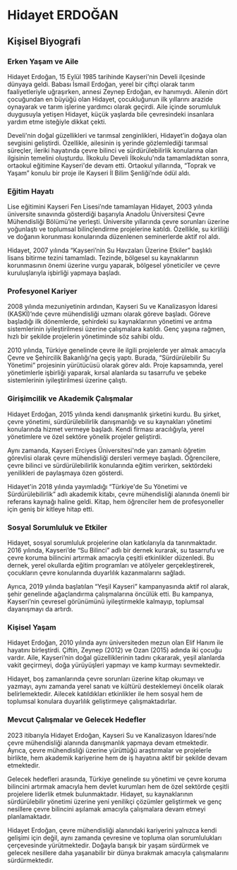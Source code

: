 # Hidayet ERDOĞAN

## Kişisel Biyografi

### Erken Yaşam ve Aile

Hidayet Erdoğan, 15 Eylül 1985 tarihinde Kayseri'nin Develi ilçesinde dünyaya geldi. Babası İsmail Erdoğan, yerel bir çiftçi olarak tarım faaliyetleriyle uğraşırken, annesi Zeynep Erdoğan, ev hanımıydı. Ailenin dört çocuğundan en büyüğü olan Hidayet, çocukluğunun ilk yıllarını arazide oynayarak ve tarım işlerine yardımcı olarak geçirdi. Aile içinde sorumluluk duygusuyla yetişen Hidayet, küçük yaşlarda bile çevresindeki insanlara yardım etme isteğiyle dikkat çekti.

Develi'nin doğal güzellikleri ve tarımsal zenginlikleri, Hidayet’in doğaya olan sevgisini geliştirdi. Özellikle, ailesinin iş yerinde gözlemlediği tarımsal süreçler, ileriki hayatında çevre bilinci ve sürdürülebilirlik konularına olan ilgisinin temelini oluşturdu. İlkokulu Develi İlkokulu'nda tamamladıktan sonra, ortaokul eğitimine Kayseri'de devam etti. Ortaokul yıllarında, “Toprak ve Yaşam” konulu bir proje ile Kayseri İl Bilim Şenliği’nde ödül aldı.

### Eğitim Hayatı

Lise eğitimini Kayseri Fen Lisesi’nde tamamlayan Hidayet, 2003 yılında üniversite sınavında gösterdiği başarıyla Anadolu Üniversitesi Çevre Mühendisliği Bölümü’ne yerleşti. Üniversite yıllarında çevre sorunları üzerine yoğunlaştı ve toplumsal bilinçlendirme projelerine katıldı. Özellikle, su kirliliği ve doğanın korunması konularında düzenlenen seminerlerde aktif rol aldı.

Hidayet, 2007 yılında “Kayseri’nin Su Havzaları Üzerine Etkiler” başlıklı lisans bitirme tezini tamamladı. Tezinde, bölgesel su kaynaklarının korunmasının önemi üzerine vurgu yaparak, bölgesel yöneticiler ve çevre kuruluşlarıyla işbirliği yapmaya başladı.

### Profesyonel Kariyer

2008 yılında mezuniyetinin ardından, Kayseri Su ve Kanalizasyon İdaresi (KASKİ)’nde çevre mühendisliği uzmanı olarak göreve başladı. Göreve başladığı ilk dönemlerde, şehirdeki su kaynaklarının yönetimi ve arıtma sistemlerinin iyileştirilmesi üzerine çalışmalara katıldı. Genç yaşına rağmen, hızlı bir şekilde projelerin yönetiminde söz sahibi oldu.

2010 yılında, Türkiye genelinde çevre ile ilgili projelerde yer almak amacıyla Çevre ve Şehircilik Bakanlığı’na geçiş yaptı. Burada, “Sürdürülebilir Su Yönetimi” projesinin yürütücüsü olarak görev aldı. Proje kapsamında, yerel yönetimlerle işbirliği yaparak, kırsal alanlarda su tasarrufu ve şebeke sistemlerinin iyileştirilmesi üzerine çalıştı.

### Girişimcilik ve Akademik Çalışmalar

Hidayet Erdoğan, 2015 yılında kendi danışmanlık şirketini kurdu. Bu şirket, çevre yönetimi, sürdürülebilirlik danışmanlığı ve su kaynakları yönetimi konularında hizmet vermeye başladı. Kendi firması aracılığıyla, yerel yönetimlere ve özel sektöre yönelik projeler geliştirdi.

Aynı zamanda, Kayseri Erciyes Üniversitesi'nde yarı zamanlı öğretim görevlisi olarak çevre mühendisliği dersleri vermeye başladı. Öğrencilere, çevre bilinci ve sürdürülebilirlik konularında eğitim verirken, sektördeki yenilikleri de paylaşmaya özen gösterdi.

Hidayet'in 2018 yılında yayımladığı “Türkiye'de Su Yönetimi ve Sürdürülebilirlik” adlı akademik kitabı, çevre mühendisliği alanında önemli bir referans kaynağı haline geldi. Kitap, hem öğrenciler hem de profesyoneller için geniş bir kitleye hitap etti.

### Sosyal Sorumluluk ve Etkiler

Hidayet, sosyal sorumluluk projelerine olan katkılarıyla da tanınmaktadır. 2016 yılında, Kayseri’de “Su Bilinci” adlı bir dernek kurarak, su tasarrufu ve çevre koruma bilincini artırmak amacıyla çeşitli etkinlikler düzenledi. Bu dernek, yerel okullarda eğitim programları ve atölyeler gerçekleştirerek, çocukların çevre konularında duyarlılık kazanmalarını sağladı.

Ayrıca, 2019 yılında başlatılan “Yeşil Kayseri” kampanyasında aktif rol alarak, şehir genelinde ağaçlandırma çalışmalarına öncülük etti. Bu kampanya, Kayseri’nin çevresel görünümünü iyileştirmekle kalmayıp, toplumsal dayanışmayı da artırdı.

### Kişisel Yaşam

Hidayet Erdoğan, 2010 yılında aynı üniversiteden mezun olan Elif Hanım ile hayatını birleştirdi. Çiftin, Zeynep (2012) ve Ozan (2015) adında iki çocuğu vardır. Aile, Kayseri’nin doğal güzelliklerinin tadını çıkararak, yeşil alanlarda vakit geçirmeyi, doğa yürüyüşleri yapmayı ve kamp kurmayı sevmektedir.

Hidayet, boş zamanlarında çevre sorunları üzerine kitap okumayı ve yazmayı, aynı zamanda yerel sanatı ve kültürü desteklemeyi öncelik olarak belirlemektedir. Ailecek katıldıkları etkinlikler ile hem sosyal hem de toplumsal konulara duyarlılık geliştirmeye çalışmaktadırlar.

### Mevcut Çalışmalar ve Gelecek Hedefler

2023 itibarıyla Hidayet Erdoğan, Kayseri Su ve Kanalizasyon İdaresi’nde çevre mühendisliği alanında danışmanlık yapmaya devam etmektedir. Ayrıca, çevre mühendisliği üzerine yürüttüğü araştırmalar ve projelerle birlikte, hem akademik kariyerine hem de iş hayatına aktif bir şekilde devam etmektedir.

Gelecek hedefleri arasında, Türkiye genelinde su yönetimi ve çevre koruma bilincini artırmak amacıyla hem devlet kurumları hem de özel sektörde çeşitli projelere liderlik etmek bulunmaktadır. Hidayet, su kaynaklarının sürdürülebilir yönetimi üzerine yeni yenilikçi çözümler geliştirmek ve genç nesillere çevre bilincini aşılamak amacıyla çalışmalara devam etmeyi planlamaktadır.

Hidayet Erdoğan, çevre mühendisliği alanındaki kariyerini yalnızca kendi gelişimi için değil, aynı zamanda çevresine ve topluma olan sorumlulukları çerçevesinde yürütmektedir. Doğayla barışık bir yaşam sürdürmek ve gelecek nesillere daha yaşanabilir bir dünya bırakmak amacıyla çalışmalarını sürdürmektedir.